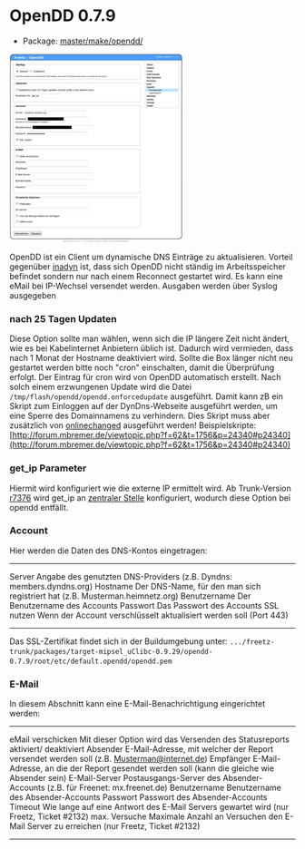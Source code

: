 # OpenDD 0.7.9
 - Package: [master/make/opendd/](https://github.com/Freetz-NG/freetz-ng/tree/master/make/opendd/)

[![Konfigurationsseite OpenDD](../screenshots/177_md.jpg)](../screenshots/177.jpg)

OpenDD ist ein Client um dynamische DNS Einträge zu aktualisieren.
Vorteil gegenüber [inadyn](inadyn-mt.md) ist, dass sich OpenDD
nicht ständig im Arbeitsspeicher befindet sondern nur nach einem
Reconnect gestartet wird. Es kann eine eMail bei IP-Wechsel versendet
werden. Ausgaben werden über Syslog ausgegeben

### nach 25 Tagen Updaten

Diese Option sollte man wählen, wenn sich die IP längere Zeit nicht
ändert, wie es bei Kabelinternet Anbietern üblich ist. Dadurch wird
vermieden, dass nach 1 Monat der Hostname deaktiviert wird. Sollte die
Box länger nicht neu gestartet werden bitte noch "cron" einschalten,
damit die Überprüfung erfolgt. Der Eintrag für cron wird von OpenDD
automatisch erstellt.
Nach solch einem erzwungenen Update wird die Datei
`/tmp/flash/opendd/opendd.onforcedupdate` ausgeführt. Damit kann zB ein
Skript zum Einloggen auf der DynDns-Webseite ausgeführt werden, um eine
Sperre des Domainnamens zu verhindern. Dies Skript muss aber zusätzlich
von [onlinechanged](onlinechanged.md) ausgeführt werden!
Beispielskripte:
[http://forum.mbremer.de/viewtopic.php?f=62&t=1756&p=24340#p24340](http://forum.mbremer.de/viewtopic.php?f=62&t=1756&p=24340#p24340)

### get_ip Parameter

Hiermit wird konfiguriert wie die externe IP ermittelt wird. Ab
Trunk-Version
[r7376](https://trac.boxmatrix.info/freetz-ng/changeset/7376) wird get_ip an [zentraler
Stelle](mod.html#get_ip) konfiguriert, wodurch diese Option bei
opendd entfällt.

### Account

Hier werden die Daten des DNS-Kontos eingetragen:

  -------------- ------------------------------------------------------------------------------
  Server         Angabe des genutzten DNS-Providers (z.B. Dyndns: members.dyndns.org)
  Hostname       Der DNS-Name, für den man sich registriert hat (z.B. Musterman.heimnetz.org)
  Benutzername   Der Benutzername des Accounts
  Passwort       Das Passwort des Accounts
  SSL nutzen     Wenn der Account verschlüsselt aktualisiert werden soll (Port 443)
  -------------- ------------------------------------------------------------------------------

Das SSL-Zertifikat findet sich in der Buildumgebung unter:
`.../freetz-trunk/packages/target-mipsel_uClibc-0.9.29/opendd-0.7.9/root/etc/default.opendd/opendd.pem`

### E-Mail

In diesem Abschnitt kann eine E-Mail-Benachrichtigung eingerichtet
werden:

  ------------------- --------------------------------------------------------------------------------------------------
  eMail verschicken   Mit dieser Option wird das Versenden des Statusreports aktiviert/ deaktiviert
  Absender            E-Mail-Adresse, mit welcher der Report versendet werden soll (z.B. Musterman@internet.de)
  Empfänger           E-Mail-Adresse, an die der Report gesendet werden soll (kann die gleiche wie Absender sein)
  E-Mail-Server       Postausgangs-Server des Absender-Accounts (z.B. für Freenet: mx.freenet.de)
  Benutzername        Benutzername des Absender-Accounts
  Passwort            Passwort des Absender-Accounts
  Timeout             Wie lange auf eine Antwort des E-Mail Servers gewartet wird (nur Freetz, Ticket #2132)
  max. Versuche       Maximale Anzahl an Versuchen den E-Mail Server zu erreichen (nur Freetz, Ticket #2132)
  ------------------- --------------------------------------------------------------------------------------------------

